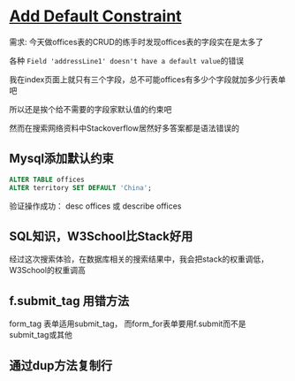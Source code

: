 # [Add Default Constraint](2019/11_2/add-defult-constraint)

需求: 今天做offices表的CRUD的练手时发现offices表的字段实在是太多了

各种 `Field 'addressLine1' doesn't have a default value`的错误

我在index页面上就只有三个字段，总不可能offices有多少个字段就加多少行表单吧

所以还是挨个给不需要的字段家默认值的约束吧

然而在搜索网络资料中Stackoverflow居然好多答案都是语法错误的

## Mysql添加默认约束

```sql
ALTER TABLE offices
ALTER territory SET DEFAULT 'China';
```

验证操作成功： desc offices 或 describe offices

## SQL知识，W3School比Stack好用

经过这次搜索体验，在数据库相关的搜索结果中，我会把stack的权重调低，W3School的权重调高

## f.submit_tag 用错方法

form_tag 表单适用submit_tag， 而form_for表单要用f.submit而不是 submit_tag或其他

## 通过dup方法复制行

